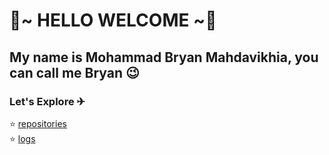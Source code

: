 # 🤗~ HELLO WELCOME ~🤗
## My name is Mohammad Bryan Mahdavikhia, you can call me Bryan 😉

### Let's Explore ✈
⭐ [repositories](https://github.com/bryanmahdavikhia?tab=repositories)<br>
⭐ [logs](https://github.com/bryanmahdavikhia/os212/blob/master/TXT/mylog.txt)
